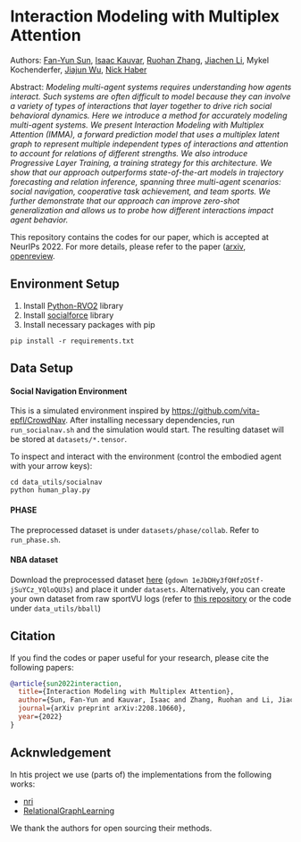 # Interaction Modeling with Multiplex Attention
Authors: [Fan-Yun Sun](https://cs.stanford.edu/~sunfanyun/), [Isaac Kauvar](https://ikauvar.github.io/), [Ruohan Zhang](https://ai.stanford.edu/~zharu/), [Jiachen Li](https://jiachenli94.github.io/), Mykel Kochenderfer, [Jiajun Wu](https://jiajunwu.com/), [Nick Haber](https://ed.stanford.edu/faculty/nhaber)

Abstract: *Modeling multi-agent systems requires understanding how agents interact. Such systems are often difficult to model because they can involve a variety of types of interactions that layer together to drive rich social behavioral dynamics. Here we introduce a method for accurately modeling multi-agent systems. We present Interaction Modeling with Multiplex Attention (IMMA), a forward prediction model that uses a multiplex latent graph to represent multiple independent types of interactions and attention to account for relations of different strengths. We also introduce Progressive Layer Training, a training strategy for this architecture. We show that our approach outperforms state-of-the-art models in trajectory forecasting and relation inference, spanning three multi-agent scenarios: social navigation, cooperative task achievement, and team sports. We further demonstrate that our approach can improve zero-shot generalization and allows us to probe how different interactions impact agent behavior.*

This repository contains the codes for our paper, which is accepted at NeurIPs 2022. 
For more details, please refer to the paper ([arxiv](https://arxiv.org/abs/2208.10660), [openreview](https://openreview.net/forum?id=SeHslYhFx5-).

## Environment Setup
1. Install [Python-RVO2](https://github.com/sybrenstuvel/Python-RVO2) library
2. Install [socialforce](https://github.com/ChanganVR/socialforce) library
3. Install necessary packages with pip
```
pip install -r requirements.txt
```

## Data Setup

#### Social Navigation Environment ####
This is a simulated environment inspired by
https://github.com/vita-epfl/CrowdNav.
After installing necessary dependencies, run `run_socialnav.sh` and
the simulation would start. The resulting dataset will be stored at `datasets/*.tensor`.

To inspect and interact with the environment (control the embodied agent with
your arrow keys):
```
cd data_utils/socialnav
python human_play.py
```

#### PHASE ####
The preprocessed dataset is under `datasets/phase/collab`.
Refer to `run_phase.sh`.

#### NBA dataset ####
Download the preprocessed dataset [here](https://drive.google.com/file/d/1eJbDHy3fOHfzOStf-jSuYCz_YQloQU3s/view?usp=sharing) (`gdown 1eJbDHy3fOHfzOStf-jSuYCz_YQloQU3s`) and place it under `datasets`. 
Alternatively, you can create your own dataset from raw sportVU logs (refer to [this repository](https://github.com/linouk23/NBA-Player-Movements) or the code under `data_utils/bball`)



## Citation
If you find the codes or paper useful for your research, please cite the following papers:
```bibtex
@article{sun2022interaction,
  title={Interaction Modeling with Multiplex Attention},
  author={Sun, Fan-Yun and Kauvar, Isaac and Zhang, Ruohan and Li, Jiachen and Kochenderfer, Mykel and Wu, Jiajun and Haber, Nick},
  journal={arXiv preprint arXiv:2208.10660},
  year={2022}
}
```

## Acknwledgement 
In htis project we use (parts of) the implementations from the following works:

- [nri](https://github.com/ethanfetaya/NRI)
- [RelationalGraphLearning](https://github.com/ChanganVR/RelationalGraphLearning)

We thank the authors for open sourcing their methods.
